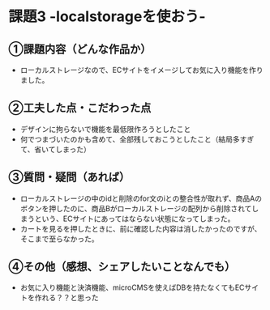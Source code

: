 # 課題3 -localstorageを使おう-
## ①課題内容（どんな作品か）
- ローカルストレージなので、ECサイトをイメージしてお気に入り機能を作りました。

## ②工夫した点・こだわった点
- デザインに拘らないで機能を最低限作ろうとしたこと
- 何でつまづいたのかも含めて、全部残しておこうとしたこと（結局多すぎて、省いてしまった）

## ③質問・疑問（あれば）
- ローカルストレージの中のidと削除のfor文のiとの整合性が取れず、商品Aのボタンを押したのに、商品Bがローカルストレージの配列から削除されてしまうという、ECサイトにあってはならない状態になってしまった。
- カートを見るを押したときに、前に確認した内容は消したかったのですが、そこまで至らなかった。

## ④その他（感想、シェアしたいことなんでも）
- お気に入り機能と決済機能、microCMSを使えばDBを持たなくてもECサイトを作れる？？と思った
